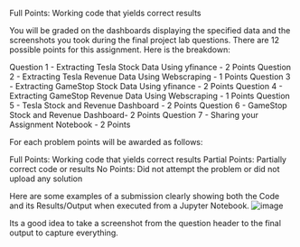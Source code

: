 Full Points: Working code that yields correct results

You will be graded on the dashboards displaying the specified data and the screenshots you took during the final project lab questions. There are 12 possible points for this assignment. Here is the breakdown:

Question 1 - Extracting Tesla Stock Data Using yfinance - 2 Points
Question 2 - Extracting Tesla Revenue Data Using Webscraping - 1 Points
Question 3 - Extracting GameStop Stock Data Using yfinance - 2 Points
Question 4 - Extracting GameStop Revenue Data Using Webscraping - 1 Points
Question 5 - Tesla Stock and Revenue Dashboard - 2 Points
Question 6 - GameStop Stock and Revenue Dashboard- 2 Points
Question 7 - Sharing your Assignment Notebook - 2 Points

For each problem points will be awarded as follows:

Full Points: Working code that yields correct results
Partial Points: Partially correct code or results
No Points: Did not attempt the problem or did not upload any solution


Here are some examples of a submission clearly showing both the Code and its Results/Output when executed from a Jupyter Notebook.
![image](https://github.com/user-attachments/assets/24c440fb-d82a-4cb1-9e9f-d1de7efebfbf)

Its a good idea to take a screenshot from the question header to the final output to capture everything.
